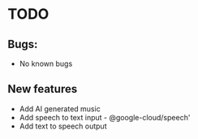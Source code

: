 # TODO

## Bugs:
- No known bugs

## New features
- Add AI generated music
- Add speech to text input - @google-cloud/speech'
- Add text to speech output
